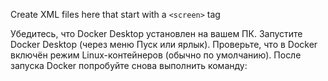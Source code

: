 Create XML files here that start with a `<screen>` tag


Убедитесь, что Docker Desktop установлен на вашем ПК.
Запустите Docker Desktop (через меню Пуск или ярлык).
Проверьте, что в Docker включён режим Linux-контейнеров (обычно по умолчанию).
После запуска Docker попробуйте снова выполнить команду: